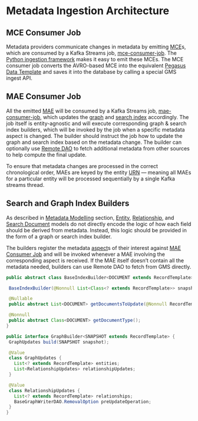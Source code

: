 # Metadata Ingestion Architecture

## MCE Consumer Job

Metadata providers communicate changes in metadata by emitting [MCE]s, which are consumed by a Kafka Streams job, [mce-consumer-job]. The [Python ingestion framework](../../metadata-ingestion/README.md) makes it easy to emit these MCEs.
The MCE consumer job converts the AVRO-based MCE into the equivalent [Pegasus Data Template] and saves it into the database by calling a special GMS ingest API.

## MAE Consumer Job

All the emitted [MAE] will be consumed by a Kafka Streams job, [mae-consumer-job], which updates the [graph] and [search index] accordingly. 
The job itself is entity-agnostic and will execute corresponding graph & search index builders, which will be invoked by the job when a specific metadata aspect is changed. 
The builder should instruct the job how to update the graph and search index based on the metadata change. 
The builder can optionally use [Remote DAO] to fetch additional metadata from other sources to help compute the final update.

To ensure that metadata changes are processed in the correct chronological order, 
MAEs are keyed by the entity [URN] — meaning all MAEs for a particular entity will be processed sequentially by a single Kafka streams thread. 

## Search and Graph Index Builders

As described in [Metadata Modelling] section, [Entity], [Relationship], and [Search Document] models do not directly encode the logic of how each field should be derived from metadata. 
Instead, this logic should be provided in the form of a graph or search index builder.

The builders register the metadata [aspect]s of their interest against [MAE Consumer Job](#mae-consumer-job) and will be invoked whenever a MAE involving the corresponding aspect is received. 
If the MAE itself doesn’t contain all the metadata needed, builders can use Remote DAO to fetch from GMS directly.

```java
public abstract class BaseIndexBuilder<DOCUMENT extends RecordTemplate> {

 BaseIndexBuilder(@Nonnull List<Class<? extends RecordTemplate>> snapshotsInterested);

 @Nullable
 public abstract List<DOCUMENT> getDocumentsToUpdate(@Nonnull RecordTemplate snapshot);

 @Nonnull
 public abstract Class<DOCUMENT> getDocumentType();
}
```

```java
public interface GraphBuilder<SNAPSHOT extends RecordTemplate> {
 GraphUpdates build(SNAPSHOT snapshot);

 @Value
 class GraphUpdates {
   List<? extends RecordTemplate> entities;
   List<RelationshipUpdates> relationshipUpdates;
 }

 @Value
 class RelationshipUpdates {
   List<? extends RecordTemplate> relationships;
   BaseGraphWriterDAO.RemovalOption preUpdateOperation;
 }
}
```

[MCE]: ../what/mxe.md#metadata-change-event-mce
[MAE]: ../what/mxe.md#metadata-audit-event-mae
[Pegasus Data Template]: https://linkedin.github.io/rest.li/how_data_is_represented_in_memory#the-data-template-layer
[graph]: ../what/graph.md
[search index]: ../what/search-index.md
[mce-consumer-job]: ../../metadata-jobs/mce-consumer-job
[mae-consumer-job]: ../../metadata-jobs/mae-consumer-job
[Remote DAO]: ../architecture/metadata-serving.md#remote-dao
[URN]: ../what/urn.md
[Metadata Modelling]: ../how/metadata-modelling.md
[Entity]: ../what/entity.md
[Relationship]: ../what/relationship.md
[Search Document]: ../what/search-document.md
[Aspect]: ../what/aspect.md
